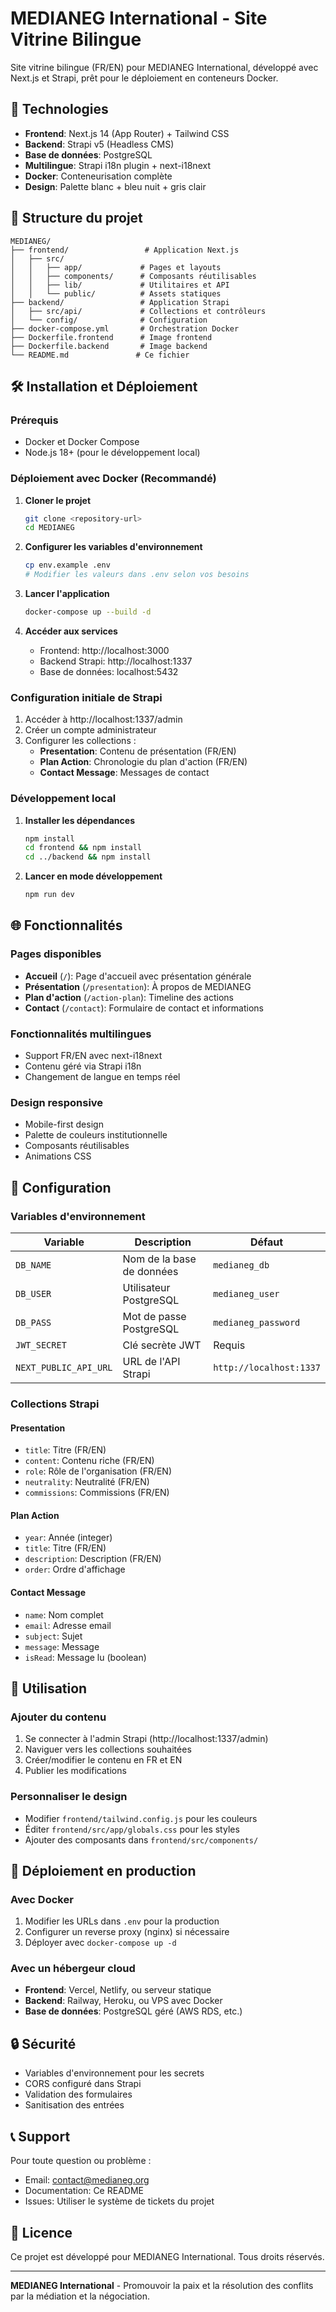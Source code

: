 # MEDIANEG International - Site Vitrine Bilingue

Site vitrine bilingue (FR/EN) pour MEDIANEG International, développé avec Next.js et Strapi, prêt pour le déploiement en conteneurs Docker.

## 🚀 Technologies

- **Frontend**: Next.js 14 (App Router) + Tailwind CSS
- **Backend**: Strapi v5 (Headless CMS)
- **Base de données**: PostgreSQL
- **Multilingue**: Strapi i18n plugin + next-i18next
- **Docker**: Conteneurisation complète
- **Design**: Palette blanc + bleu nuit + gris clair

## 📁 Structure du projet

```
MEDIANEG/
├── frontend/                 # Application Next.js
│   ├── src/
│   │   ├── app/             # Pages et layouts
│   │   ├── components/      # Composants réutilisables
│   │   ├── lib/             # Utilitaires et API
│   │   └── public/          # Assets statiques
├── backend/                 # Application Strapi
│   ├── src/api/             # Collections et contrôleurs
│   └── config/              # Configuration
├── docker-compose.yml       # Orchestration Docker
├── Dockerfile.frontend      # Image frontend
├── Dockerfile.backend       # Image backend
└── README.md               # Ce fichier
```

## 🛠️ Installation et Déploiement

### Prérequis

- Docker et Docker Compose
- Node.js 18+ (pour le développement local)

### Déploiement avec Docker (Recommandé)

1. **Cloner le projet**
   ```bash
   git clone <repository-url>
   cd MEDIANEG
   ```

2. **Configurer les variables d'environnement**
   ```bash
   cp env.example .env
   # Modifier les valeurs dans .env selon vos besoins
   ```

3. **Lancer l'application**
   ```bash
   docker-compose up --build -d
   ```

4. **Accéder aux services**
   - Frontend: http://localhost:3000
   - Backend Strapi: http://localhost:1337
   - Base de données: localhost:5432

### Configuration initiale de Strapi

1. Accéder à http://localhost:1337/admin
2. Créer un compte administrateur
3. Configurer les collections :
   - **Presentation**: Contenu de présentation (FR/EN)
   - **Plan Action**: Chronologie du plan d'action (FR/EN)
   - **Contact Message**: Messages de contact

### Développement local

1. **Installer les dépendances**
   ```bash
   npm install
   cd frontend && npm install
   cd ../backend && npm install
   ```

2. **Lancer en mode développement**
   ```bash
   npm run dev
   ```

## 🌐 Fonctionnalités

### Pages disponibles

- **Accueil** (`/`): Page d'accueil avec présentation générale
- **Présentation** (`/presentation`): À propos de MEDIANEG
- **Plan d'action** (`/action-plan`): Timeline des actions
- **Contact** (`/contact`): Formulaire de contact et informations

### Fonctionnalités multilingues

- Support FR/EN avec next-i18next
- Contenu géré via Strapi i18n
- Changement de langue en temps réel

### Design responsive

- Mobile-first design
- Palette de couleurs institutionnelle
- Composants réutilisables
- Animations CSS

## 🔧 Configuration

### Variables d'environnement

| Variable | Description | Défaut |
|----------|-------------|---------|
| `DB_NAME` | Nom de la base de données | `medianeg_db` |
| `DB_USER` | Utilisateur PostgreSQL | `medianeg_user` |
| `DB_PASS` | Mot de passe PostgreSQL | `medianeg_password` |
| `JWT_SECRET` | Clé secrète JWT | Requis |
| `NEXT_PUBLIC_API_URL` | URL de l'API Strapi | `http://localhost:1337` |

### Collections Strapi

#### Presentation
- `title`: Titre (FR/EN)
- `content`: Contenu riche (FR/EN)
- `role`: Rôle de l'organisation (FR/EN)
- `neutrality`: Neutralité (FR/EN)
- `commissions`: Commissions (FR/EN)

#### Plan Action
- `year`: Année (integer)
- `title`: Titre (FR/EN)
- `description`: Description (FR/EN)
- `order`: Ordre d'affichage

#### Contact Message
- `name`: Nom complet
- `email`: Adresse email
- `subject`: Sujet
- `message`: Message
- `isRead`: Message lu (boolean)

## 📝 Utilisation

### Ajouter du contenu

1. Se connecter à l'admin Strapi (http://localhost:1337/admin)
2. Naviguer vers les collections souhaitées
3. Créer/modifier le contenu en FR et EN
4. Publier les modifications

### Personnaliser le design

- Modifier `frontend/tailwind.config.js` pour les couleurs
- Éditer `frontend/src/app/globals.css` pour les styles
- Ajouter des composants dans `frontend/src/components/`

## 🚀 Déploiement en production

### Avec Docker

1. Modifier les URLs dans `.env` pour la production
2. Configurer un reverse proxy (nginx) si nécessaire
3. Déployer avec `docker-compose up -d`

### Avec un hébergeur cloud

- **Frontend**: Vercel, Netlify, ou serveur statique
- **Backend**: Railway, Heroku, ou VPS avec Docker
- **Base de données**: PostgreSQL géré (AWS RDS, etc.)

## 🔒 Sécurité

- Variables d'environnement pour les secrets
- CORS configuré dans Strapi
- Validation des formulaires
- Sanitisation des entrées

## 📞 Support

Pour toute question ou problème :
- Email: contact@medianeg.org
- Documentation: Ce README
- Issues: Utiliser le système de tickets du projet

## 📄 Licence

Ce projet est développé pour MEDIANEG International. Tous droits réservés.

---

**MEDIANEG International** - Promouvoir la paix et la résolution des conflits par la médiation et la négociation.
